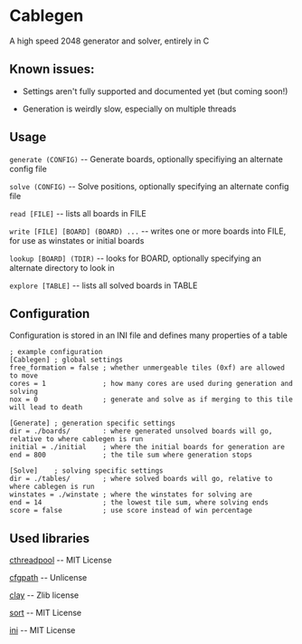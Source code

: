 # Cablegen
A high speed 2048 generator and solver, entirely in C
## Known issues:
- Settings aren't fully supported and documented yet (but coming soon!)

- Generation is weirdly slow, especially on multiple threads
## Usage
`generate (CONFIG)` -- Generate boards, optionally specifiying an alternate config file

`solve (CONFIG)` -- Solve positions, optionally specifying an alternate config file

`read [FILE]` -- lists all boards in FILE

`write [FILE] [BOARD] (BOARD) ...` -- writes one or more boards into FILE, for use as winstates or initial boards

`lookup [BOARD] (TDIR)` -- looks for BOARD, optionally specifying an alternate directory to look in

`explore [TABLE]` -- lists all solved boards in TABLE

## Configuration

Configuration is stored in an INI file and defines many properties of a table

```
; example configuration
[Cablegen] ; global settings 
free_formation = false ; whether unmergeable tiles (0xf) are allowed to move
cores = 1              ; how many cores are used during generation and solving
nox = 0                ; generate and solve as if merging to this tile will lead to death

[Generate] ; generation specific settings
dir = ./boards/        : where generated unsolved boards will go, relative to where cablegen is run
initial = ./initial    ; where the initial boards for generation are
end = 800              ; the tile sum where generation stops

[Solve]    ; solving specific settings
dir = ./tables/        ; where solved boards will go, relative to where cablegen is run
winstates = ./winstate ; where the winstates for solving are
end = 14               ; the lowest tile sum, where solving ends
score = false          ; use score instead of win percentage
```

## Used libraries

[cthreadpool](https://github.com/neo2043/cthreadpool) -- MIT License

[cfgpath](https://github.com/Malvineous/cfgpath) -- Unlicense

[clay](https://github.com/nicbarker/clay) -- Zlib license

[sort](https://github.com/swenson/sort) -- MIT License

[ini](https://github.com/rxi/ini/) -- MIT License
